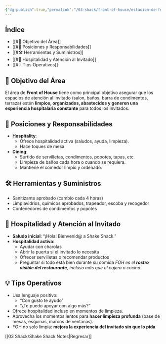 ```yaml
---
{"dg-publish":true,"permalink":"/03-shack/front-of-house/estacion-de-foh/"}
---
```


##  Índice
- [[#🎯 Objetivo del Área]]
- [[#👥 Posiciones y Responsabilidades]]
- [[#🛠️ Herramientas y Suministros]]
- [[#🙋 Hospitalidad y Atención al Invitado]]
- [[#💡 Tips Operativos]]
## 🎯 Objetivo del Área
El área de **Front of House** tiene como principal objetivo asegurar que los espacios de atención al invitado (salon, baños, barra de condimentos, terraza) estén **limpios, organizados, abastecidos y generen una experiencia hospitalaria constante** para todos los invitados.
## 👥 Posiciones y Responsabilidades
- **Hospitality**:
    - Ofrece hospitalidad activa (saludos, ayuda, limpieza).
    - Hace toques de mesa
- **Dining**:
    - Surtido de servilletas, condimentos, popotes, tapas, etc.
    - Limpieza de baños cada hora o cuando se requiera.
    - Mantiene el comedor limpio y ordenado.
## 🛠️ Herramientas y Suministros
- Sanitizante aprobado (cambio cada 4 horas)
- Limpiavidrios, químicos aprobados, trapeador, escoba y recogedor
- Contenedores de condimentos y popotes
## 🙋 Hospitalidad y Atención al Invitado
- **Saludo inicial**: “¡Hola! Bienvenid@ a Shake Shack.”
- **Hospitalidad activa**:
    - Ayudar con charolas
    - Abrir la puerta si el invitado lo necesita
    - Ofrecer servilletas o recomendar productos
    - Preguntar si todo está bien durante su comida
*FOH es el **rostro visible del restaurante**, incluso más que el cajero o cocina.*
## 💡 Tips Operativos
- Usa lenguaje positivo:
    - “Con gusto te ayudo”
    - “¿Te puedo apoyar con algo más?”
- Ofrece hospitalidad incluso en momentos de limpieza.
- Aprovecha los momentos lentos para **hacer limpieza profunda** (base de mesas, esquinas, marcos de ventanas).
- FOH no solo limpia: **mejora la experiencia del invitado sin que lo pida**.

[[03 Shack/Shake Shack Notes\|Regresar]]